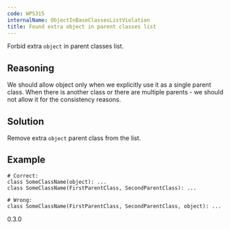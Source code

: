 ```yaml
---
code: WPS315
internalName: ObjectInBaseClassesListViolation
title: Found extra object in parent classes list
---
```


Forbid extra `object` in parent classes list.

## Reasoning
We should allow object only when we explicitly use it as a single
parent class. When there is another class or there are multiple
parents - we should not allow it for the consistency reasons.

## Solution
Remove extra `object` parent class from the list.

## Example

    # Correct:
    class SomeClassName(object): ...
    class SomeClassName(FirstParentClass, SecondParentClass): ...
    
    # Wrong:
    class SomeClassName(FirstParentClass, SecondParentClass, object): ...

<div class="versionadded">

0.3.0

</div>